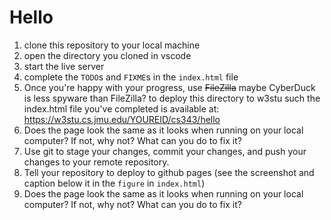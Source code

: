 # Hello

1. clone this repository to your local machine
1. open the directory you cloned in vscode
1. start the live server
1. complete the `TODO`s and `FIXME`s in the `index.html` file
1. Once you're happy with your progress, use <del>FileZilla</del> maybe CyberDuck is less spyware than FileZilla? to deploy this directory to w3stu such the index.html file you've completed is available at: https://w3stu.cs.jmu.edu/YOUREID/cs343/hello
1. Does the page look the same as it looks when running on your local computer? If not, why not? What can you do to fix it?
1. Use git to stage your changes, commit your changes, and push your changes to your remote repository.
1. Tell your repository to deploy to github pages (see the screenshot and caption below it in the `figure` in `index.html`)
1. Does the page look the same as it looks when running on your local computer? If not, why not? What can you do to fix it?
